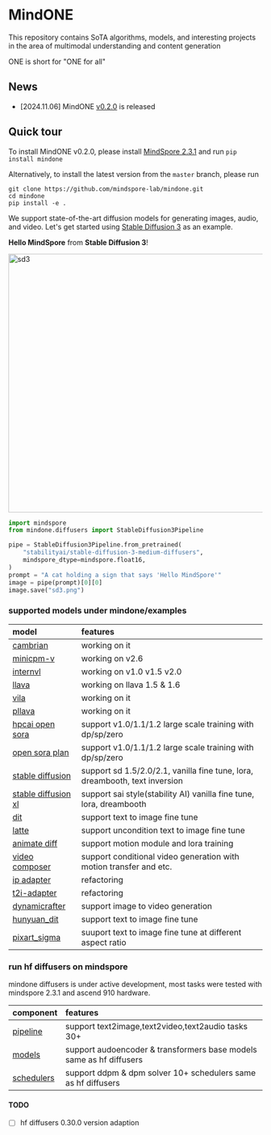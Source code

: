# MindONE

This repository contains SoTA algorithms, models, and interesting projects in the area of multimodal understanding and content generation

ONE is short for "ONE for all"

## News
- [2024.11.06] MindONE [v0.2.0](https://github.com/mindspore-lab/mindone/releases/tag/v0.2.0) is released

## Quick tour

To install MindONE v0.2.0, please install [MindSpore 2.3.1](https://www.mindspore.cn/install) and run `pip install mindone`

Alternatively, to install the latest version from the `master` branch, please run
```
git clone https://github.com/mindspore-lab/mindone.git
cd mindone
pip install -e .
```

We support state-of-the-art diffusion models for generating images, audio, and video. Let's get started using [Stable Diffusion 3](https://huggingface.co/stabilityai/stable-diffusion-3-medium) as an example.

**Hello MindSpore** from **Stable Diffusion 3**!

<div>
<img src="https://github.com/townwish4git/mindone/assets/143256262/8c25ae9a-67b1-436f-abf6-eca36738cd17" alt="sd3" width="512" height="512">
</div>

```py
import mindspore
from mindone.diffusers import StableDiffusion3Pipeline

pipe = StableDiffusion3Pipeline.from_pretrained(
    "stabilityai/stable-diffusion-3-medium-diffusers",
    mindspore_dtype=mindspore.float16,
)
prompt = "A cat holding a sign that says 'Hello MindSpore'"
image = pipe(prompt)[0][0]
image.save("sd3.png")
```

### supported models under mindone/examples
| model  |  features  
| :---   |  :--  |
| [cambrian](https://github.com/mindspore-lab/mindone/blob/master/examples/cambrain)      | working on it |
| [minicpm-v](https://github.com/mindspore-lab/mindone/blob/master/examples/minicpm_v)      | working on v2.6 |
| [internvl](https://github.com/mindspore-lab/mindone/blob/master/examples/internvl)      | working on v1.0 v1.5 v2.0 |
| [llava](https://github.com/mindspore-lab/mindone/blob/master/examples/llava)      | working on llava 1.5 & 1.6 |
| [vila](https://github.com/mindspore-lab/mindone/blob/master/examples/vila)      | working on it |
| [pllava](https://github.com/mindspore-lab/mindone/blob/master/examples/pllava)      | working on it |
| [hpcai open sora](https://github.com/mindspore-lab/mindone/blob/master/examples/opensora_hpcai)      | support v1.0/1.1/1.2 large scale training with dp/sp/zero |
| [open sora plan](https://github.com/mindspore-lab/mindone/blob/master/examples/opensora_pku) | support v1.0/1.1/1.2 large scale training with dp/sp/zero |
| [stable diffusion](https://github.com/mindspore-lab/mindone/blob/master/examples/stable_diffusion_v2) | support sd 1.5/2.0/2.1, vanilla fine tune, lora, dreambooth, text inversion|
| [stable diffusion xl](https://github.com/mindspore-lab/mindone/blob/master/examples/stable_diffusion_xl)  |support sai style(stability AI) vanilla fine tune, lora, dreambooth |
| [dit](https://github.com/mindspore-lab/mindone/blob/master/examples/dit)     | support text to image fine tune |
| [latte](https://github.com/mindspore-lab/mindone/blob/master/examples/latte)     | support uncondition text to image fine tune |
| [animate diff](https://github.com/mindspore-lab/mindone/blob/master/examples/animatediff) | support motion module and lora training |
| [video composer](https://github.com/mindspore-lab/mindone/tree/master/examples/videocomposer)     | support conditional video generation with motion transfer and etc.|
| [ip adapter](https://github.com/mindspore-lab/mindone/blob/master/examples/ip_adapter)     | refactoring  |
| [t2i-adapter](https://github.com/mindspore-lab/mindone/blob/master/examples/t2i_adapter)     | refactoring |
| [dynamicrafter](https://github.com/mindspore-lab/mindone/blob/master/examples/dynamicrafter)     | support image to video generation |
| [hunyuan_dit](https://github.com/mindspore-lab/mindone/blob/master/examples/hunyuan_dit)     | support text to image fine tune |
| [pixart_sigma](https://github.com/mindspore-lab/mindone/blob/master/examples/pixart_sigma)     | suuport text to image fine tune at different aspect ratio |

###  run hf diffusers on mindspore
mindone diffusers is under active development, most tasks were tested with mindspore 2.3.1 and ascend 910 hardware.

| component  |  features  
| :---   |  :--  
| [pipeline](https://github.com/mindspore-lab/mindone/tree/master/mindone/diffusers/pipelines) | support text2image,text2video,text2audio tasks 30+
| [models](https://github.com/mindspore-lab/mindone/tree/master/mindone/diffusers/models) | support audoencoder & transformers base models same as hf diffusers
| [schedulers](https://github.com/mindspore-lab/mindone/tree/master/mindone/diffusers/schedulers) | support ddpm & dpm solver 10+ schedulers same as hf diffusers

#### TODO
* [ ] hf diffusers 0.30.0 version adaption
